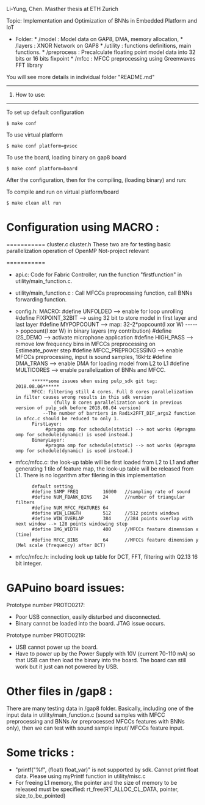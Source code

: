 Li-Yung, Chen. Masther thesis at ETH Zurich

Topic: Implementation and Optimization of BNNs in Embedded Platform and IoT

*    Folder:
	*    /model		: Model data on GAP8, DMA, memory allocation, 
    *    /layers		: XNOR Network on GAP8
    *    /utility	: functions definitions, main functions.
	*    /preprocess	: Precalculate floating point model data into 32 bits or 16 bits fixpoint
    *    /mfcc           : MFCC preprocessing using Greenwaves FFT library

You will see more details in individual folder "README.md"

--------------------------------------------------------------
1. How to use:
--------------------------------------------------------------
To set up default configuration

	$ make conf

To use virtual platform

	$ make conf platform=gvsoc

To use the board, loading binary on gap8 board

	$ make conf platform=board

After the configuration, then for the compiling, (loading binary) and run:

To compile and run on virtual platform/board

	$ make clean all run
	
# Configuration using MACRO :	

===========
cluster.c
cluster.h
These two are for testing basic parallelization operation of OpenMP
Not-project relevant

===========


* api.c: Code for Fabric Controller, run the function "firstfunction" in utility/main_function.c.
* utility/main_function.c : Call MFCCs preprocessing function, call BNNs forwarding function.
* config.h:
	MACRO:
		#define UNFOLDED       --> enable for loop unrolling
		#define FIXPOINT_32BIT --> using 32 bit to store model in first layer and last layer
		#define MYPOPCOUNT     --> map: 32-2*popcount(I xor W)  -----> popcount(I xor W) in binary layers (my contribution)
		#define I2S_DEMO       --> activate microphone application
		#define HIGH_PASS      --> remove low frequency bins in MFCCs preprocessing on Estimeate_power step
		#define MFCC_PREPROCESSING --> enable MFCCs preprocessing, input is sound samples, 16kHz
		#define DMA_TRANS --> enable DMA for loading model from L2 to L1 
		#define MULTICORES --> enable parallelization of BNNs and MFCC.


			******some issues when using pulp_sdk git tag: 2018.08.06******
			MFCC: filtering still 4 cores. Full 8 cores parallelization in filter causes wrong results in this sdk version
					(fully 8 cores parallelization work in previous version of pulp_sdk before 2018.08.04 version)
				--The number of barriers in Radix2FFT_DIF_args2 function in mfcc.c should be reduced to only 1.
			FirstLayer: 
				 #pragma omp for schedule(static) --> not works (#pragma omp for schedule(dynamic) is used instead.)
			BinaryLayer:
				 #pragma omp for schedule(static) --> not works (#pragma omp for schedule(dynamic) is used instead.)

* mfcc/mfcc.c: 
			the look-up table will be first loaded from L2 to L1 and after generating 1 tile of feature map, the look-up table will be released from L1. There is no logarithm after filering in this implementation

			default setting	
			#define SAMP_FREQ         16000   //sampling rate of sound
			#define NUM_FBANK_BINS    24	  //number of triangular filters
			#define NUM_MFCC_FEATURES 64
			#define WIN_LENGTH        512     //512 points windows
			#define WIN_OVERLAP       384     //384 points overlap with next window --> 128 points windowing step
			#define IMG_WIDTH         400     //MFCCs feature dimension x (time)
			#define MFCC_BINS         64      //MFCCs feature dimension y (Mel scale (frequency) after DCT)

* mfcc/mfcc.h: including look up table for DCT, FFT, filtering with Q2.13 16 bit integer.


# GAPuino board issues:

Prototype number PROTO0217:
* Poor USB connection, easily disturbed and disconnected.
* Binary cannot be loaded into the board. JTAG issue occurs.

Prototype number PROTO0219:
* USB cannot power up the board.
* Have to power up by the Power Supply with 10V (current 70-110 mA) so that USB can then load the binary into the board. The board can still work but it just can not powered by USB.

# Other files in /gap8 :

There are many testing data in /gap8 folder.
Basically, including one of the input data in utility/main_function.c  (sound samples with MFCC preprocessing and BNNs /or preprocessed MFCCs features with BNNs only), then we can test with sound sample input/ MFCCs feature input.

# Some tricks :

* "printf("%f", (float) float_var)" is not supported by sdk. Cannot print float data. Please using myPrintf function in utility/misc.c
* For freeing L1 memory, the pointer and the size of memory to be released must be specified:
		rt_free(RT_ALLOC_CL_DATA, pointer, size_to_be_pointed)
